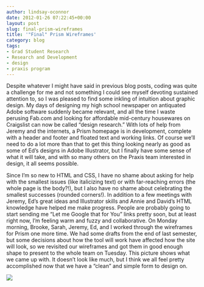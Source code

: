 ```yaml
---
author: lindsay-oconnor
date: 2012-01-26 07:22:45+00:00
layout: post
slug: final-prism-wireframes
title: '"Final" Prism Wireframes'
category: blog
tags:
- Grad Student Research
- Research and Development
- design
- praxis program
---
```


Despite whatever I might have said in previous blog posts, coding was quite a challenge for me and not something I could see myself devoting sustained attention to, so I was pleased to find some inkling of intuition about graphic design. My days of designing my high school newspaper on antiquated Adobe software suddenly became relevant, and all the time I waste perusing Fab.com and looking for affordable mid-century housewares on Craigslist can now be called “design research.” With lots of help from Jeremy and the internets, a Prism homepage is in development, complete with a header and footer and floated text and working links. Of course we’ll need to do a lot more than that to get this thing looking nearly as good as some of Ed’s designs in Adobe Illustrator, but I finally have some sense of what it will take, and with so many others on the Praxis team interested in design, it all seems possible.

Since I’m so new to HTML and CSS, I have no shame about asking for help with the smallest issues (like italicizing text) or with far-reaching errors (the whole page is the body?!), but I also have no shame about celebrating the smallest successes (rounded corners!). In addition to a few meetings with Jeremy, Ed’s great ideas and Illustrator skills and Annie and David’s HTML knowledge have helped me make progress. People are probably going to start sending me “Let me Google that for You” links pretty soon, but at least right now, I’m feeling warm and fuzzy and collaborative. On Monday morning, Brooke, Sarah, Jeremy, Ed, and I worked through the wireframes for Prism one more time. We had some drafts from the end of last semester, but some decisions about how the tool will work have affected how the site will look, so we revisited our wireframes and got them in good enough shape to present to the whole team on Tuesday. This picture shows what we came up with. It doesn’t look like much, but I think we all feel pretty accomplished now that we have a “clean” and simple form to design on.

![](https://lh5.googleusercontent.com/-DIJdjJ0oVO0/TyCxvmcebKI/AAAAAAAABLI/sO8a6Xs9bnA/s640/wireframes.jpg)
